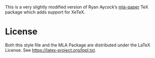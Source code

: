 This is a very slightly modified version of Ryan Aycock’s [mla-paper](https://www.ctan.org/pkg/mla-paper) TeX package which adds support for XeTeX.

License
=======

Both this style file and the MLA Package are distributed under the LaTeX License. See https://latex-project.org/lppl.txt.
